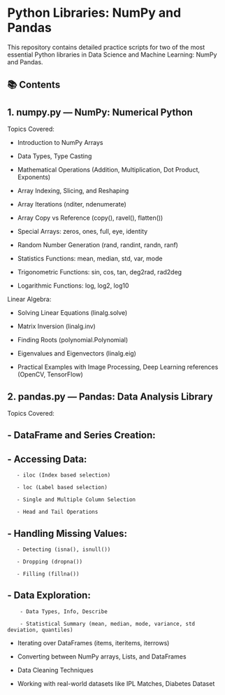 # Python Libraries: NumPy and Pandas
 This repository contains detailed practice scripts for two of the most essential Python libraries in Data Science and Machine Learning: NumPy and Pandas.
## 📚 Contents
## 1. numpy.py — NumPy: Numerical Python
Topics Covered:

  - Introduction to NumPy Arrays
   
  -  Data Types, Type Casting
   
  -  Mathematical Operations (Addition, Multiplication, Dot Product, Exponents)
    
  -  Array Indexing, Slicing, and Reshaping
   
  -  Array Iterations (nditer, ndenumerate)
   
  -  Array Copy vs Reference (copy(), ravel(), flatten())
   
  -  Special Arrays: zeros, ones, full, eye, identity
   
  -  Random Number Generation (rand, randint, randn, ranf)
   
  -  Statistics Functions: mean, median, std, var, mode
   
  -  Trigonometric Functions: sin, cos, tan, deg2rad, rad2deg
   
  -  Logarithmic Functions: log, log2, log10

Linear Algebra:

  -  Solving Linear Equations (linalg.solve)
     
  -  Matrix Inversion (linalg.inv)
     
  -  Finding Roots (polynomial.Polynomial)
     
  -  Eigenvalues and Eigenvectors (linalg.eig)
     
-  Practical Examples with Image Processing, Deep Learning references (OpenCV, TensorFlow)



## 2. pandas.py — Pandas: Data Analysis Library
Topics Covered:

 ## - DataFrame and Series Creation:
  
 ## - Accessing Data:

       - iloc (Index based selection)
        
       - loc (Label based selection)
        
       - Single and Multiple Column Selection
        
       - Head and Tail Operations

## - Handling Missing Values:

       - Detecting (isna(), isnull())
        
       - Dropping (dropna())
        
       - Filling (fillna())

## - Data Exploration:

        - Data Types, Info, Describe
         
        - Statistical Summary (mean, median, mode, variance, std deviation, quantiles)

- Iterating over DataFrames (items, iteritems, iterrows)

- Converting between NumPy arrays, Lists, and DataFrames

- Data Cleaning Techniques

- Working with real-world datasets like IPL Matches, Diabetes Dataset       

   
